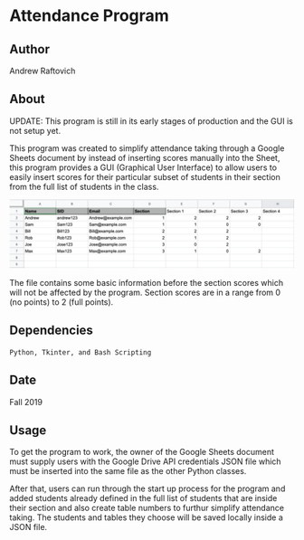 # Attendance Program

## Author

Andrew Raftovich

## About

UPDATE: This program is still in its early stages of production and the GUI is not setup yet.

This program was created to simplify attendance taking through a Google Sheets document by instead of
inserting scores manually into the Sheet, this program provides a GUI (Graphical User Interface) to allow
users to easily insert scores for their particular subset of students in their section from the full list
of students in the class.

![example of Google Sheets](/example.png)

The file contains some basic information before the section scores which will not be affected by the program.
Section scores are in a range from 0 (no points) to 2 (full points).

## Dependencies

	Python, Tkinter, and Bash Scripting

## Date

Fall 2019

## Usage

To get the program to work, the owner of the Google Sheets document must supply users with the 
Google Drive API credentials JSON file which must be inserted into the same file as the other
Python classes.

After that, users can run through the start up process for the program and added students already 
defined in the full list of students that are inside their section and also create table numbers 
to furthur simplify attendance taking.  The students and tables they choose will be saved locally 
inside a JSON file.